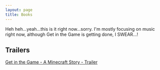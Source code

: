 ```yaml
---
layout: page
title: Books
---
```

<p>Heh heh...yeah...this is it right now...sorry. I'm mostly focusing on music right now, although Get in the Game is getting done, I SWEAR...!</p>
<h2>Trailers </h2>
<p><a href = "https://samuraiowl.github.io/gitg-trailer">Get in the Game - A Minecraft Story - Trailer </a></p>
